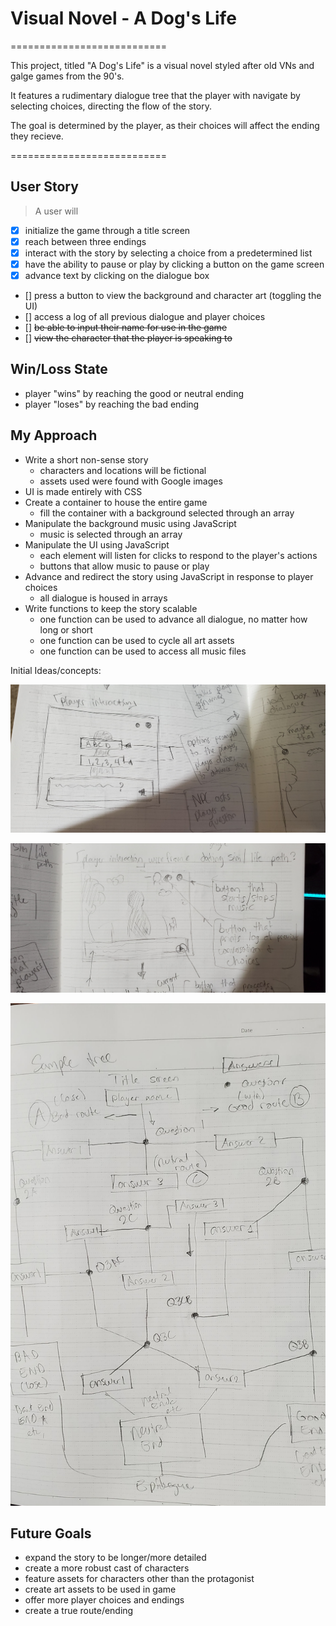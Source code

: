 # Visual Novel - A Dog's Life

===========================

This project, titled "A Dog's Life" is a visual novel styled after old VNs and galge games from the 90's.

It features a rudimentary dialogue tree that the player with navigate by selecting choices, directing the flow of the story.

The goal is determined by the player, as their choices will affect the ending they recieve.

===========================

## User Story

>A user will

- [x] initialize the game through a title screen
- [x] reach between three endings
- [x] interact with the story by selecting a choice from a predetermined list
- [x] have the ability to pause or play by clicking a button on the game screen
- [x] advance text by clicking on the dialogue box
- [] press a button to view the background and character art (toggling the UI)
- [] access a log of all previous dialogue and player choices
- [] ~~be able to input their name for use in the game~~
- [] ~~view the character that the player is speaking to~~

## Win/Loss State

- player "wins" by reaching the good or neutral ending
- player "loses" by reaching the bad ending


## My Approach

- Write a short non-sense story
    - characters and locations will be fictional
    - assets used were found with Google images
- UI is made entirely with CSS
- Create a container to house the entire game
    - fill the container with a background selected through an array
- Manipulate the background music using JavaScript
    - music is selected through an array
- Manipulate the UI using JavaScript
    - each element will listen for clicks to respond to the player's actions
    - buttons that allow music to pause or play
- Advance and redirect the story using JavaScript in response to player choices
    - all dialogue is housed in arrays
- Write functions to keep the story scalable
    - one function can be used to advance all dialogue, no matter how long or short
    - one function can be used to cycle all art assets
    - one function can be used to access all music files

Initial Ideas/concepts:

![Wireframe example1](wireframes/galgewireframe2.jpg)

![Wireframe example2](wireframes/galgewireframe3.jpg)

![Wireframe example3](wireframes/galgewireframe6.jpg)

## Future Goals

- expand the story to be longer/more detailed
- create a more robust cast of characters
- feature assets for characters other than the protagonist
- create art assets to be used in game
- offer more player choices and endings
- create a true route/ending